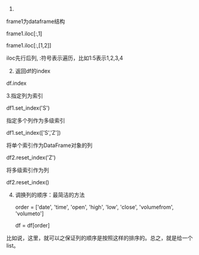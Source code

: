 1.
frame1为dataframe结构

frame1.iloc[:,1]

frame1.iloc[:,[1,2]]

iloc先行后列, :符号表示遍历，比如1:5表示1,2,3,4


2. 返回df的index

df.index


3.指定列为索引

df1.set_index('S')

指定多个列作为多级索引

df1.set_index(['S','Z'])

将单个索引作为DataFrame对象的列

df2.reset_index('Z')

将多级索引作为列

df2.reset_index()


4. 调换列的顺序：最简洁的方法

    order = ['date', 'time', 'open', 'high', 'low', 'close', 'volumefrom', 'volumeto']
    
    df = df[order]

比如说，这里，就可以之保证列的顺序是按照这样的排序的。总之，就是给一个list。
